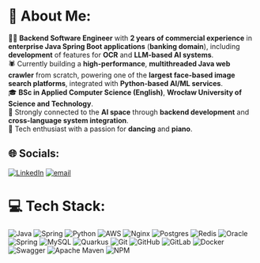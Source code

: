 # 💫 About Me:
👨‍💻 **Backend Software Engineer** with **2 years of commercial experience** in **enterprise Java Spring Boot applications** (**banking domain**), including **development** of features for **OCR** and **LLM-based AI systems**.<br>🕷️ Currently building a **high-performance**, **multithreaded Java web crawler** from scratch, powering one of the **largest face-based image search platforms**, integrated with **Python-based AI/ML services**.<br>🎓 **BSc in Applied Computer Science (English)**, **Wrocław University of Science and Technology**.<br>🧠 Strongly connected to the **AI space** through **backend development** and **cross-language system integration**.<br>🎹 Tech enthusiast with a passion for **dancing** and **piano**.


## 🌐 Socials:
[![LinkedIn](https://img.shields.io/badge/LinkedIn-%230077B5.svg?logo=linkedin&logoColor=white)](https://linkedin.com/in/https://www.linkedin.com/in/filipszydlak/) [![email](https://img.shields.io/badge/Email-D14836?logo=gmail&logoColor=white)](mailto:szydlakf@gmail.com) 

# 💻 Tech Stack:
![Java](https://img.shields.io/badge/java-%23ED8B00.svg?style=for-the-badge&logo=openjdk&logoColor=white) ![Spring](https://img.shields.io/badge/spring-%236DB33F.svg?style=for-the-badge&logo=spring&logoColor=white) ![Python](https://img.shields.io/badge/python-3670A0?style=for-the-badge&logo=python&logoColor=ffdd54) ![AWS](https://img.shields.io/badge/AWS-%23FF9900.svg?style=for-the-badge&logo=amazon-aws&logoColor=white) ![Nginx](https://img.shields.io/badge/nginx-%23009639.svg?style=for-the-badge&logo=nginx&logoColor=white) ![Postgres](https://img.shields.io/badge/postgres-%23316192.svg?style=for-the-badge&logo=postgresql&logoColor=white) ![Redis](https://img.shields.io/badge/redis-%23DD0031.svg?style=for-the-badge&logo=redis&logoColor=white) ![Oracle](https://img.shields.io/badge/Oracle-F80000?style=for-the-badge&logo=oracle&logoColor=white) ![Spring](https://img.shields.io/badge/spring-%236DB33F.svg?style=for-the-badge&logo=spring&logoColor=white) ![MySQL](https://img.shields.io/badge/mysql-4479A1.svg?style=for-the-badge&logo=mysql&logoColor=white) ![Quarkus](https://img.shields.io/badge/quarkus-%234794EB.svg?style=for-the-badge&logo=quarkus&logoColor=white) ![Git](https://img.shields.io/badge/git-%23F05033.svg?style=for-the-badge&logo=git&logoColor=white) ![GitHub](https://img.shields.io/badge/github-%23121011.svg?style=for-the-badge&logo=github&logoColor=white) ![GitLab](https://img.shields.io/badge/gitlab-%23181717.svg?style=for-the-badge&logo=gitlab&logoColor=white) ![Docker](https://img.shields.io/badge/docker-%230db7ed.svg?style=for-the-badge&logo=docker&logoColor=white) ![Swagger](https://img.shields.io/badge/-Swagger-%23Clojure?style=for-the-badge&logo=swagger&logoColor=white) ![Apache Maven](https://img.shields.io/badge/Apache%20Maven-C71A36?style=for-the-badge&logo=Apache%20Maven&logoColor=white)  ![NPM](https://img.shields.io/badge/NPM-%23CB3837.svg?style=for-the-badge&logo=npm&logoColor=white)

<!-- # 📊 GitHub Stats:
![](https://github-readme-stats.vercel.app/api?username=filipszydlak&theme=dark&hide_border=false&include_all_commits=false&count_private=false)<br/>
![](https://nirzak-streak-stats.vercel.app/?user=filipszydlak&theme=dark&hide_border=false)<br/>
![](https://github-readme-stats.vercel.app/api/top-langs/?username=filipszydlak&theme=dark&hide_border=false&include_all_commits=false&count_private=false&layout=compact)

### 🔝 Top Contributed Repo
![](https://github-contributor-stats.vercel.app/api?username=filipszydlak&limit=5&theme=dark&combine_all_yearly_contributions=true)

---
[![](https://visitcount.itsvg.in/api?id=filipszydlak&icon=0&color=0)](https://visitcount.itsvg.in) -->

<!-- Proudly created with GPRM ( https://gprm.itsvg.in ) -->
